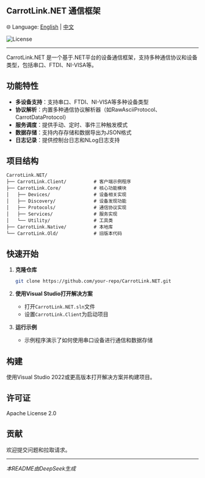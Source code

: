 ## CarrotLink.NET 通信框架

🌐 Language: [English](README.md) | [中文](README.zh-CN.md)

![License](https://img.shields.io/badge/License-Apache%202.0-blue.svg)

---

CarrotLink.NET 是一个基于.NET平台的设备通信框架，支持多种通信协议和设备类型，包括串口、FTDI、NI-VISA等。

## 功能特性

- **多设备支持**：支持串口、FTDI、NI-VISA等多种设备类型
- **协议解析**：内置多种通信协议解析器（如RawAsciiProtocol、CarrotDataProtocol）
- **服务调度**：提供手动、定时、事件三种触发模式
- **数据存储**：支持内存存储和数据导出为JSON格式
- **日志记录**：提供控制台日志和NLog日志支持

## 项目结构

```
CarrotLink.NET/
├── CarrotLink.Client/          # 客户端示例程序
├── CarrotLink.Core/            # 核心功能模块
│   ├── Devices/                # 设备相关实现
│   ├── Discovery/              # 设备发现功能
│   ├── Protocols/              # 通信协议实现
│   ├── Services/               # 服务实现
│   └── Utility/                # 工具类
├── CarrotLink.Native/          # 本地库
└── CarrotLink.Old/             # 旧版本代码
```

## 快速开始

1. **克隆仓库**
   ```bash
   git clone https://github.com/your-repo/CarrotLink.NET.git
   ```

2. **使用Visual Studio打开解决方案**
   - 打开`CarrotLink.NET.sln`文件
   - 设置`CarrotLink.Client`为启动项目

3. **运行示例**
   - 示例程序演示了如何使用串口设备进行通信和数据存储

## 构建

使用Visual Studio 2022或更高版本打开解决方案并构建项目。

## 许可证

Apache License 2.0

## 贡献

欢迎提交问题和拉取请求。

---

*本README由DeepSeek生成*